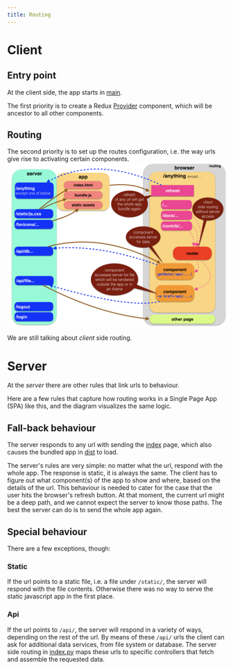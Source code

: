 ```yaml
---
title: Routing
---
```


Client
=============================================================================================
## Entry point

At the client side, the app starts in
[main](Components#main).

The first priority is to create a
Redux [Provider](React#redux) component, which will be ancestor to all other components.

## Routing
The second priority is to set up the routes configuration, i.e. the way urls give rise to activating certain components.
![diag](design/design.006.jpeg)

We are still talking about *client* side routing.

Server
=============================================================================================
At the *server* there are other rules that link urls to behaviour.

Here are a few rules that capture how routing works in a Single Page App (SPA) like this,
and the diagram visualizes the same logic.

## Fall-back behaviour
The server responds to any url with sending the
[index]({{site.repBase}}/server/controllers/views/index.tpl)
page, which also causes the bundled app in [dist]({{site.repBase}}/static/dist) to load.

The server's rules are very simple:
no matter what the url, respond with the whole app.
The response is static, it is always the same.
The client has to figure out what component(s) of the app to show and where, based on the details of the url.
This behaviour is needed to cater for the case that the user hits the browser's refresh button.
At that moment, the current url might be a deep path, and we cannot expect the server to know those paths.
The best the server can do is to send the whole app again.

## Special behaviour
There are a few exceptions, though:

### Static
If the url points to a static file,
i.e. a file under `/static/`, the server will respond with the file contents.
Otherwise there was no way to serve the static javascript app in the first place.

### Api
If the url points to `/api/`,
the server will respond in a variety of ways, depending on the rest of the url.
By means of these `/api/` urls the client can ask for additional data services, from file system or database.
The server side routing in
[index.py]({{site.repBase}}/server/controllers/index.py)
maps these urls to specific controllers that fetch and assemble the requested data.
